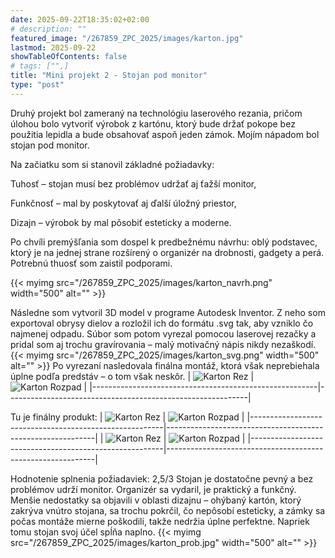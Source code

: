 ```yaml
---
date: 2025-09-22T18:35:02+02:00
# description: ""
featured_image: "/267859_ZPC_2025/images/karton.jpg"
lastmod: 2025-09-22
showTableOfContents: false
# tags: ["",]
title: "Mini projekt 2 - Stojan pod monitor"
type: "post"
---
```

<!--more-->
Druhý projekt bol zameraný na technológiu laserového rezania, pričom úlohou bolo vytvoriť výrobok z kartónu, ktorý bude držať pokope bez použitia lepidla a bude obsahovať aspoň jeden zámok. Mojím nápadom bol stojan pod monitor.

Na začiatku som si stanovil základné požiadavky:

Tuhosť – stojan musí bez problémov udržať aj ťažší monitor,

Funkčnosť – mal by poskytovať aj ďalší úložný priestor,

Dizajn – výrobok by mal pôsobiť esteticky a moderne.

Po chvíli premýšľania som dospel k predbežnému návrhu: oblý podstavec, ktorý je na jednej strane rozšírený o organizér na drobnosti, gadgety a perá. Potrebnú thuosť som zaistil podporami.

{{< myimg src="/267859_ZPC_2025/images/karton_navrh.png" width="500" alt="" >}}

Následne som vytvoril 3D model v programe Autodesk Inventor. Z neho som exportoval obrysy dielov a rozložil ich do formátu .svg tak, aby vzniklo čo najmenej odpadu. Súbor som potom vyrezal pomocou laserovej rezačky a pridal som aj trochu gravírovania – malý motivačný nápis nikdy nezaškodí.
{{< myimg src="/267859_ZPC_2025/images/karton_svg.png" width="500" alt="" >}}
Po vyrezaní nasledovala finálna montáž, ktorá však neprebiehala úplne podľa predstáv – o tom však neskôr.
| ![Karton Rez](/267859_ZPC_2025/images/karton_rez.png) | ![Karton Rozpad](/267859_ZPC_2025/images/karton_rozpad.jpg) |
|--------------------------------------------------------|------------------------------------------------------------|


Tu je finálny produkt:
| ![Karton Rez](/267859_ZPC_2025/images/karton.jpg) | ![Karton Rozpad](/267859_ZPC_2025/images/karton_zprava.jpg) |
|--------------------------------------------------------|------------------------------------------------------------|
| ![Karton Rez](/267859_ZPC_2025/images/karton_zlava.jpg) | ![Karton Rozpad](/267859_ZPC_2025/images/karton_grav.jpg) |
|--------------------------------------------------------|------------------------------------------------------------|

Hodnotenie splnenia požiadaviek: 2,5/3
Stojan je dostatočne pevný a bez problémov udrží monitor. Organizér sa vydaril, je praktický a funkčný. Menšie nedostatky sa objavili v oblasti dizajnu – ohýbaný kartón, ktorý zakrýva vnútro stojana, sa trochu pokrčil, čo nepôsobí esteticky, a zámky sa počas montáže mierne poškodili, takže nedržia úplne perfektne. Napriek tomu stojan svoj účel spĺňa naplno.
{{< myimg src="/267859_ZPC_2025/images/karton_prob.jpg" width="500" alt="" >}}